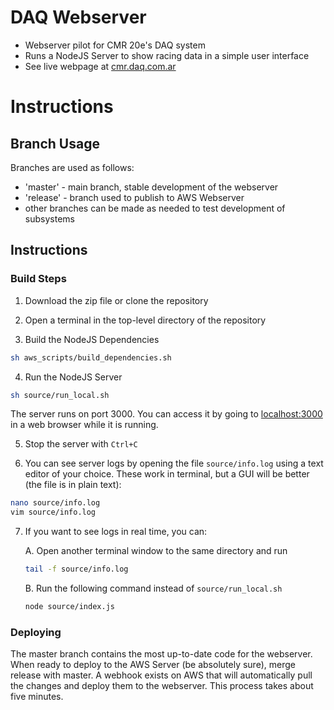 # DAQ Webserver
* Webserver pilot for CMR 20e's DAQ system
* Runs a NodeJS Server to show racing data in a simple user interface
* See live webpage at [cmr.daq.com.ar](http://cmr.daq.com.ar)

# Instructions
## Branch Usage
Branches are used as follows:
* 'master'  - main branch, stable development of the webserver
* 'release' - branch used to publish to AWS Webserver
* other branches can be made as needed to test development of subsystems

## Instructions
### Build Steps
1. Download the zip file or clone the repository

2. Open a terminal in the top-level directory of the repository

3. Build the NodeJS Dependencies
```bash
sh aws_scripts/build_dependencies.sh
```

4. Run the NodeJS Server
```bash
sh source/run_local.sh
```
The server runs on port 3000. You can access it by going to [localhost:3000](localhost:3000) in a web browser while it is running.

5. Stop the server with ```Ctrl+C```

6. You can see server logs by opening the file ```source/info.log``` using a text editor of your choice.
These work in terminal, but a GUI will be better (the file is in plain text):
```bash
nano source/info.log
vim source/info.log
```

7. If you want to see logs in real time, you can:

   A.  Open another terminal window to the same directory and run  
   ```bash  
   tail -f source/info.log  
   ```  

   B.  Run the following command instead of ```source/run_local.sh```  
   ```bash  
   node source/index.js  
   ```  

### Deploying
The master branch contains the most up-to-date code for the webserver.
When ready to deploy to the AWS Server (be absolutely sure), merge release with master.
A webhook exists on AWS that will automatically pull the changes and deploy them to the webserver.
This process takes about five minutes.